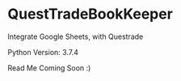 # QuestTradeBookKeeper
Integrate Google Sheets, with Questrade

Python Version: 3.7.4

Read Me Coming Soon :)
